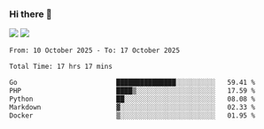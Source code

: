 ### Hi there 👋️

![](https://komarev.com/ghpvc/?username=Loner1024)
![](https://hit.yhype.me/github/profile?account_id=20189164)

<!--START_SECTION:waka-->

```txt
From: 10 October 2025 - To: 17 October 2025

Total Time: 17 hrs 17 mins

Go                         ███████████████░░░░░░░░░░   59.41 %
PHP                        ████▒░░░░░░░░░░░░░░░░░░░░   17.59 %
Python                     ██░░░░░░░░░░░░░░░░░░░░░░░   08.08 %
Markdown                   ▓░░░░░░░░░░░░░░░░░░░░░░░░   02.33 %
Docker                     ▒░░░░░░░░░░░░░░░░░░░░░░░░   01.95 %
```

<!--END_SECTION:waka-->



